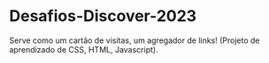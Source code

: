 # Desafios-Discover-2023

Serve como um cartão de visitas, um agregador de links!
(Projeto de aprendizado  de CSS, HTML, Javascript).
